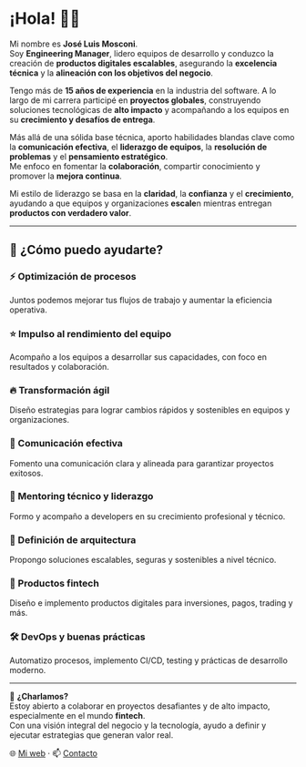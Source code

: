 # ¡Hola! 👋🏻

Mi nombre es **José Luis Mosconi**.  
Soy **Engineering Manager**, lidero equipos de desarrollo y conduzco la creación de **productos digitales escalables**, asegurando la **excelencia técnica** y la **alineación con los objetivos del negocio**.  

Tengo más de **15 años de experiencia** en la industria del software. A lo largo de mi carrera participé en **proyectos globales**, construyendo soluciones tecnológicas de **alto impacto** y acompañando a los equipos en su **crecimiento y desafíos de entrega**.  

Más allá de una sólida base técnica, aporto habilidades blandas clave como la **comunicación efectiva**, el **liderazgo de equipos**, la **resolución de problemas** y el **pensamiento estratégico**.  
Me enfoco en fomentar la **colaboración**, compartir conocimiento y promover la **mejora continua**.  

Mi estilo de liderazgo se basa en la **claridad**, la **confianza** y el **crecimiento**, ayudando a que equipos y organizaciones **escale**n mientras entregan **productos con verdadero valor**.

---

## 🚀 ¿Cómo puedo ayudarte?

### ⚡ Optimización de procesos  
Juntos podemos mejorar tus flujos de trabajo y aumentar la eficiencia operativa.

### ⭐ Impulso al rendimiento del equipo  
Acompaño a los equipos a desarrollar sus capacidades, con foco en resultados y colaboración.

### 🔥 Transformación ágil  
Diseño estrategias para lograr cambios rápidos y sostenibles en equipos y organizaciones.

### 🤝 Comunicación efectiva  
Fomento una comunicación clara y alineada para garantizar proyectos exitosos.

### 🧠 Mentoring técnico y liderazgo  
Formo y acompaño a developers en su crecimiento profesional y técnico.

### 🧩 Definición de arquitectura  
Propongo soluciones escalables, seguras y sostenibles a nivel técnico.

### 💸 Productos fintech  
Diseño e implemento productos digitales para inversiones, pagos, trading y más.

### 🛠️ DevOps y buenas prácticas  
Automatizo procesos, implemento CI/CD, testing y prácticas de desarrollo moderno.

---

💬 **¿Charlamos?**  
Estoy abierto a colaborar en proyectos desafiantes y de alto impacto, especialmente en el mundo **fintech**.  
Con una visión integral del negocio y la tecnología, ayudo a definir y ejecutar estrategias que generan valor real.

🌐 [Mi web](https://jlmosconi.dev) · 📫 [Contacto](mailto:me@jlmosconi.dev)
